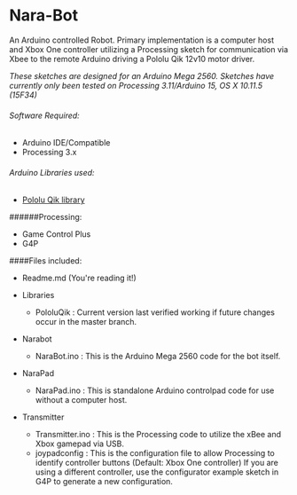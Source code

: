 Nara-Bot
========
An Arduino controlled Robot. Primary implementation is a computer host and Xbox One controller utilizing a Processing sketch for communication via Xbee to the remote Arduino driving a Pololu Qik 12v10 motor driver.

*These sketches are designed for an Arduino Mega 2560. Sketches have currently only been tested on Processing 3.11/Arduino 15, OS X 10.11.5 (15F34)*

###### Software Required:
* Arduino IDE/Compatible
* Processing 3.x

###### Arduino Libraries used: 
* [Pololu Qik library](https://github.com/pololu/qik-arduino)

######Processing: 
* Game Control Plus
* G4P

####Files included:
* Readme.md (You're reading it!)

* Libraries
	* PololuQik : Current version last verified working if future changes occur in the master branch.

* Narabot
	* NaraBot.ino : This is the Arduino Mega 2560 code for the bot itself.

* NaraPad
	* NaraPad.ino : This is standalone Arduino controlpad code for use without a computer host.

* Transmitter
	* Transmitter.ino : This is the Processing code to utilize the xBee and Xbox gamepad via USB.
	* joypadconfig : This is the configuration file to allow Processing to identify controller buttons (Default: Xbox One controller) If you are using a different controller, use the configurator example sketch in G4P to generate a new configuration.

